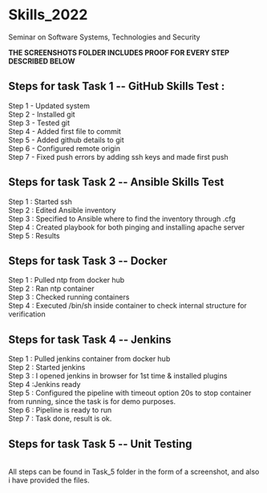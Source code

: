 # Skills_2022
Seminar on Software Systems, Technologies and Security

<b>THE SCREENSHOTS FOLDER INCLUDES PROOF FOR EVERY STEP DESCRIBED BELOW</b><br>

<h2>Steps for task Task 1 -- GitHub Skills Test :</h2>
<p>Step 1 - Updated system<br>
Step 2 - Installed git<br>
Step 3 - Tested git<br>
Step 4 - Added first file to commit<br>
Step 5 - Added github details to git<br>
Step 6 - Configured remote origin<br>
Step 7 - Fixed push errors by adding ssh keys and made first push</p>

<h2>Steps for task Task 2 -- Ansible Skills Test</h2>
<p>Step 1 : Started ssh<br>
Step 2 : Edited Ansible inventory<br>
Step 3 : Specified to Ansible where to find the inventory through .cfg<br>
Step 4 : Created playbook for both pinging and installing apache server<br>
Step 5 : Results</p>

<h2>Steps for task Task 3 -- Docker</h2>
<p>Step 1 : Pulled ntp from docker hub<br>
Step 2 : Ran ntp container<br>
Step 3 : Checked running containers<br>
Step 4 : Executed /bin/sh inside container to check internal structure for verification</p>

<h2>Steps for task Task 4 -- Jenkins</h2>
</p>Step 1 : Pulled jenkins container from docker hub<br>
Step 2 : Started jenkins <br>
Step 3 : I opened jenkins in browser for 1st time & installed plugins<br>
Step 4 :Jenkins ready<br>
Step 5 : Configured the pipeline with timeout option 20s to stop container from running, since the task is for demo purposes.<br>
Step 6 : Pipeline is ready to run<br>
Step 7 : Task done, result is ok.</p>

<h2>Steps for task Task 5 -- Unit Testing</h2>
<p><br>All steps can be found in Task_5 folder in the form of a screenshot, and also i have provided the files.</p>

